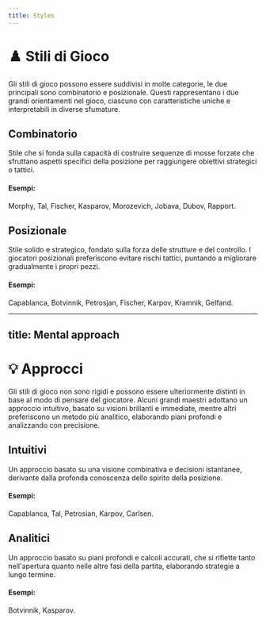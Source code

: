 ```yaml
---
title: Styles
---
```


# ♟️ Stili di Gioco

<div class="mt-6 text-left">
    <p class="text-lg text-gray-500 mb-6">
    Gli stili di gioco possono essere suddivisi in molte categorie, le due principali sono 
    <span class="font-semibold text-blue-500">combinatorio</span> e 
    <span class="font-semibold text-green-500">posizionale</span>. Questi rappresentano i due grandi orientamenti nel gioco, ciascuno con caratteristiche uniche e interpretabili in diverse sfumature.
    </p>
</div>

<div class="grid grid-cols-2 gap-4 mt-6">
    <div class="p-4 border-l-4 border-blue-500 shadow-lg rounded-md">
        <h2 class="text-lg font-semibold text-blue-500"> Combinatorio</h2>
        <p class="mt-2 text-sm">
            Stile che si fonda sulla capacità di costruire sequenze di mosse forzate che sfruttano aspetti specifici della posizione per raggiungere obiettivi strategici o tattici.
        </p>
        <h4 class="mt-4 text-xs">Esempi:</h4>
        <p class="text-xs">Morphy, Tal, Fischer, Kasparov, Morozevich, Jobava, Dubov, Rapport.</p>
    </div>
    <div class="p-4 border-l-4 border-green-500 shadow-lg rounded-md">
        <h2 class="text-lg font-semibold text-green-500"> Posizionale</h2>
        <p class="mt-2 text-sm">
            Stile solido e strategico, fondato sulla forza delle strutture e del controllo. I giocatori posizionali preferiscono evitare rischi tattici, puntando a migliorare gradualmente i propri pezzi.
        </p>
        <h4 class="mt-4 text-xs">Esempi:</h4>
        <p class="text-xs">Capablanca, Botvinnik, Petrosjan, Fischer, Karpov, Kramnik, Gelfand.</p>
    </div>

</div>

<!-- Footer -->
<div class="absolute bottom-6 left-6 text-xl">
  <a href="https://github.com/apulito/slidev-chess-creativity" target="_blank" class="slidev-icon-btn">
    <carbon:logo-github />
  </a>
  <a href="https://albertopulito.com" target="_blank" class="slidev-icon-btn">
    <carbon:earth />
  </a>
</div>

<div @click="$slidev.nav.next" class="absolute bottom-6 right-6 text-xl py-1" hover:bg="white op-10">
  <carbon:arrow-right />
</div>

---
title: Mental approach
---

# 💡 Approcci

<div class="mt-6 text-left">
    <p class="text-lg text-gray-500 mb-6">
    Gli stili di gioco non sono rigidi e possono essere ulteriormente distinti in base al modo di pensare del giocatore. Alcuni grandi maestri adottano un approccio 
    <span class="font-semibold text-blue-500">intuitivo</span>, basato su visioni brillanti e immediate, mentre altri preferiscono un metodo più 
    <span class="font-semibold text-green-500">analitico</span>, elaborando piani profondi e analizzando con precisione.
    </p>
</div>

<div class="grid grid-cols-2 gap-4 mt-6">
    <div class="p-4 border-l-4 border-blue-500 shadow-lg rounded-md">
        <h2 class="text-lg font-semibold text-blue-500"> Intuitivi</h2>
        <p class="mt-2 text-sm">
            Un approccio basato su una visione combinativa e decisioni istantanee, derivante dalla profonda conoscenza dello spirito della posizione.
        </p>
        <h4 class="mt-4 text-xs">Esempi:</h4>
        <p class="text-xs">Capablanca, Tal, Petrosian, Karpov, Carlsen.</p>
    </div>
    <div class="p-4 border-l-4 border-green-500 shadow-lg rounded-md">
        <h2 class="text-lg font-semibold text-green-500"> Analitici</h2>
        <p class="mt-2 text-sm">
            Un approccio basato su piani profondi e calcoli accurati, che si riflette tanto nell'apertura quanto nelle altre fasi della partita, elaborando strategie a lungo termine.
        </p>
        <h4 class="mt-4 text-xs">Esempi:</h4>
        <p class="text-xs">Botvinnik, Kasparov.</p>
    </div>
</div>

<!-- Footer -->
<div class="absolute bottom-6 left-6 text-xl">
  <a href="https://github.com/apulito/slidev-chess-creativity" target="_blank" class="slidev-icon-btn">
    <carbon:logo-github />
  </a>
  <a href="https://albertopulito.com" target="_blank" class="slidev-icon-btn">
    <carbon:earth />
  </a>
</div>

<div @click="$slidev.nav.next" class="absolute bottom-6 right-6 text-xl py-1" hover:bg="white op-10">
  <carbon:arrow-right />
</div>

